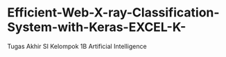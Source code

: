# Efficient-Web-X-ray-Classification-System-with-Keras-EXCEL-K-
Tugas Akhir SI Kelompok 1B Artificial Intelligence
